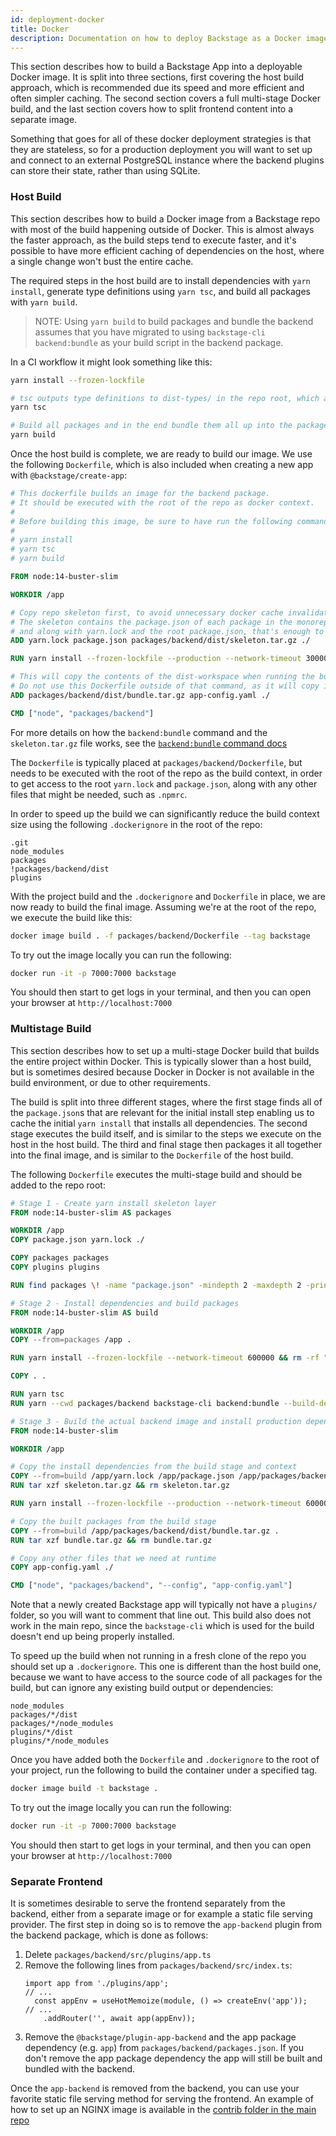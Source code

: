```yaml
---
id: deployment-docker
title: Docker
description: Documentation on how to deploy Backstage as a Docker image
---
```


This section describes how to build a Backstage App into a deployable Docker
image. It is split into three sections, first covering the host build approach,
which is recommended due its speed and more efficient and often simpler caching.
The second section covers a full multi-stage Docker build, and the last section
covers how to split frontend content into a separate image.

Something that goes for all of these docker deployment strategies is that they
are stateless, so for a production deployment you will want to set up and
connect to an external PostgreSQL instance where the backend plugins can store
their state, rather than using SQLite.

### Host Build

This section describes how to build a Docker image from a Backstage repo with
most of the build happening outside of Docker. This is almost always the faster
approach, as the build steps tend to execute faster, and it's possible to have
more efficient caching of dependencies on the host, where a single change won't
bust the entire cache.

The required steps in the host build are to install dependencies with
`yarn install`, generate type definitions using `yarn tsc`, and build all
packages with `yarn build`.

> NOTE: Using `yarn build` to build packages and bundle the backend assumes that
> you have migrated to using `backstage-cli backend:bundle` as your build script
> in the backend package.

In a CI workflow it might look something like this:

```bash
yarn install --frozen-lockfile

# tsc outputs type definitions to dist-types/ in the repo root, which are then consumed by the build
yarn tsc

# Build all packages and in the end bundle them all up into the packages/backend/dist folder.
yarn build
```

Once the host build is complete, we are ready to build our image. We use the
following `Dockerfile`, which is also included when creating a new app with
`@backstage/create-app`:

```Dockerfile
# This dockerfile builds an image for the backend package.
# It should be executed with the root of the repo as docker context.
#
# Before building this image, be sure to have run the following commands in the repo root:
#
# yarn install
# yarn tsc
# yarn build

FROM node:14-buster-slim

WORKDIR /app

# Copy repo skeleton first, to avoid unnecessary docker cache invalidation.
# The skeleton contains the package.json of each package in the monorepo,
# and along with yarn.lock and the root package.json, that's enough to run yarn install.
ADD yarn.lock package.json packages/backend/dist/skeleton.tar.gz ./

RUN yarn install --frozen-lockfile --production --network-timeout 300000 && rm -rf "$(yarn cache dir)"

# This will copy the contents of the dist-workspace when running the build-image command.
# Do not use this Dockerfile outside of that command, as it will copy in the source code instead.
ADD packages/backend/dist/bundle.tar.gz app-config.yaml ./

CMD ["node", "packages/backend"]
```

For more details on how the `backend:bundle` command and the `skeleton.tar.gz`
file works, see the
[`backend:bundle` command docs](../cli/commands.md#backendbundle)

The `Dockerfile` is typically placed at `packages/backend/Dockerfile`, but needs
to be executed with the root of the repo as the build context, in order to get
access to the root `yarn.lock` and `package.json`, along with any other files
that might be needed, such as `.npmrc`.

In order to speed up the build we can significantly reduce the build context
size using the following `.dockerignore` in the root of the repo:

```text
.git
node_modules
packages
!packages/backend/dist
plugins
```

With the project build and the `.dockerignore` and `Dockerfile` in place, we are
now ready to build the final image. Assuming we're at the root of the repo, we
execute the build like this:

```bash
docker image build . -f packages/backend/Dockerfile --tag backstage
```

To try out the image locally you can run the following:

```sh
docker run -it -p 7000:7000 backstage
```

You should then start to get logs in your terminal, and then you can open your
browser at `http://localhost:7000`

### Multistage Build

This section describes how to set up a multi-stage Docker build that builds the
entire project within Docker. This is typically slower than a host build, but is
sometimes desired because Docker in Docker is not available in the build
environment, or due to other requirements.

The build is split into three different stages, where the first stage finds all
of the `package.json`s that are relevant for the initial install step enabling
us to cache the initial `yarn install` that installs all dependencies. The
second stage executes the build itself, and is similar to the steps we execute
on the host in the host build. The third and final stage then packages it all
together into the final image, and is similar to the `Dockerfile` of the host
build.

The following `Dockerfile` executes the multi-stage build and should be added to
the repo root:

```Dockerfile
# Stage 1 - Create yarn install skeleton layer
FROM node:14-buster-slim AS packages

WORKDIR /app
COPY package.json yarn.lock ./

COPY packages packages
COPY plugins plugins

RUN find packages \! -name "package.json" -mindepth 2 -maxdepth 2 -print | xargs rm -rf

# Stage 2 - Install dependencies and build packages
FROM node:14-buster-slim AS build

WORKDIR /app
COPY --from=packages /app .

RUN yarn install --frozen-lockfile --network-timeout 600000 && rm -rf "$(yarn cache dir)"

COPY . .

RUN yarn tsc
RUN yarn --cwd packages/backend backstage-cli backend:bundle --build-dependencies

# Stage 3 - Build the actual backend image and install production dependencies
FROM node:14-buster-slim

WORKDIR /app

# Copy the install dependencies from the build stage and context
COPY --from=build /app/yarn.lock /app/package.json /app/packages/backend/dist/skeleton.tar.gz ./
RUN tar xzf skeleton.tar.gz && rm skeleton.tar.gz

RUN yarn install --frozen-lockfile --production --network-timeout 600000 && rm -rf "$(yarn cache dir)"

# Copy the built packages from the build stage
COPY --from=build /app/packages/backend/dist/bundle.tar.gz .
RUN tar xzf bundle.tar.gz && rm bundle.tar.gz

# Copy any other files that we need at runtime
COPY app-config.yaml ./

CMD ["node", "packages/backend", "--config", "app-config.yaml"]
```

Note that a newly created Backstage app will typically not have a `plugins/`
folder, so you will want to comment that line out. This build also does not work
in the main repo, since the `backstage-cli` which is used for the build doesn't
end up being properly installed.

To speed up the build when not running in a fresh clone of the repo you should
set up a `.dockerignore`. This one is different than the host build one, because
we want to have access to the source code of all packages for the build, but can
ignore any existing build output or dependencies:

```text
node_modules
packages/*/dist
packages/*/node_modules
plugins/*/dist
plugins/*/node_modules
```

Once you have added both the `Dockerfile` and `.dockerignore` to the root of
your project, run the following to build the container under a specified tag.

```sh
docker image build -t backstage .
```

To try out the image locally you can run the following:

```sh
docker run -it -p 7000:7000 backstage
```

You should then start to get logs in your terminal, and then you can open your
browser at `http://localhost:7000`

### Separate Frontend

It is sometimes desirable to serve the frontend separately from the backend,
either from a separate image or for example a static file serving provider. The
first step in doing so is to remove the `app-backend` plugin from the backend
package, which is done as follows:

1. Delete `packages/backend/src/plugins/app.ts`
2. Remove the following lines from `packages/backend/src/index.ts`:
   ```tsx
   import app from './plugins/app';
   // ...
     const appEnv = useHotMemoize(module, () => createEnv('app'));
   // ...
       .addRouter('', await app(appEnv));
   ```
3. Remove the `@backstage/plugin-app-backend` and the app package dependency
   (e.g. `app`) from `packages/backend/packages.json`. If you don't remove the
   app package dependency the app will still be built and bundled with the
   backend.

Once the `app-backend` is removed from the backend, you can use your favorite
static file serving method for serving the frontend. An example of how to set up
an NGINX image is available in the
[contrib folder in the main repo](https://github.com/backstage/backstage/blob/master/contrib/docker/frontend-with-nginx/Dockerfile)
